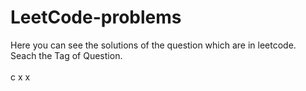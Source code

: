 # LeetCode-problems
Here you can see the solutions of the question which are in leetcode.<br>
Seach the Tag of Question.<br>
<br>
c
x
x
